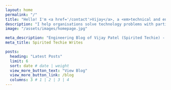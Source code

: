 ```yaml
---
layout: home
permalink: "/"
title: "Hello! I'm <a href='/contact'>Vijay</a>, a <em>technical and engineering leader</em>."
description: "I help organisations solve technology problems with particular interest in <strong>effective teams</strong>, <strong>strategy</strong> and <strong>architecture</strong>."
image: "/assets/images/homepage.jpg"

meta_description: "Engineering Blog of Vijay Patel (Spirited Techie) - Problem Soving, Teams, Strategy, Architecture, Systems"
meta_title: Spirited Techie Writes

posts:
  heading: "Latest Posts"
  limit: 6
  sort: date # date | weight
  view_more_button_text: "View Blog"
  view_more_button_link: /blog
  columns: 3 # 1 | 2 | 3 | 4
---
```

